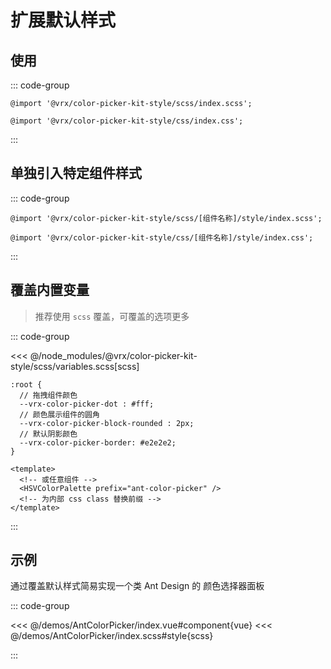 # 扩展默认样式

## 使用

::: code-group

```scss[scss]
@import '@vrx/color-picker-kit-style/scss/index.scss';
```

```css[css]
@import '@vrx/color-picker-kit-style/css/index.css';
```
:::

## 单独引入特定组件样式


::: code-group

```scss[scss]
@import '@vrx/color-picker-kit-style/scss/[组件名称]/style/index.scss';
```

```css[css]
@import '@vrx/color-picker-kit-style/css/[组件名称]/style/index.css';
```

:::


## 覆盖内置变量

> 推荐使用 `scss` 覆盖，可覆盖的选项更多

::: code-group

<<< @/node_modules/@vrx/color-picker-kit-style/scss/variables.scss[scss]

```css[css]
:root {
  // 拖拽组件颜色
  --vrx-color-picker-dot : #fff;
  // 颜色展示组件的圆角
  --vrx-color-picker-block-rounded : 2px;
  // 默认阴影颜色
  --vrx-color-picker-border: #e2e2e2;
}
```

```vue[vue]
<template>
  <!-- 或任意组件 -->
  <HSVColorPalette prefix="ant-color-picker" />
  <!-- 为内部 css class 替换前缀 -->
</template>
```

:::


## 示例

通过覆盖默认样式简易实现一个类 Ant Design 的 颜色选择器面板

<script setup lang="ts">
import AntColorPicker from '/demos/AntColorPicker/index.vue'

</script>

<div class="bg-$vp-c-brand-1 rounded-md p-40px flex-1 min-h-0 flex justify-center items-center shadow mt-10px">
    <AntColorPicker class="bg-$vp-c-bg"/>
</div>

::: code-group

<<< @/demos/AntColorPicker/index.vue#component{vue}
<<< @/demos/AntColorPicker/index.scss#style{scss}

:::
